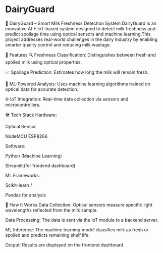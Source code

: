 # DairyGuard
🥛 DairyGuard – Smart Milk Freshness Detection System
DairyGuard is an innovative AI + IoT-based system designed to detect milk freshness and predict spoilage time using optical sensors and machine learning.This project addresses real-world challenges in the dairy industry by enabling smarter quality control and reducing milk wastage.

🚀 Features
🔍 Freshness Classification: Distinguishes between fresh and spoiled milk using optical properties.

📈 Spoilage Prediction: Estimates how long the milk will remain fresh.

🧠 ML-Powered Analysis: Uses machine learning algorithms trained on optical data for accurate detection.

🌐 IoT Integration: Real-time data collection via sensors and microcontrollers.

🛠️ Tech Stack
Hardware:

Optical Sensor

NodeMCU ESP8266

Software:

Python (Machine Learning)

Streamlit(for frontend dashboard)

ML Frameworks:

Scikit-learn /

Pandas for analysis

🧪 How It Works
Data Collection: Optical sensors measure specific light wavelengths reflected from the milk sample.

Data Processing: The data is sent via the IoT module to a backend server.

ML Inference: The machine learning model classifies milk as fresh or spoiled and predicts remaining shelf life.

Output: Results are displayed on the frontend dashboard.

